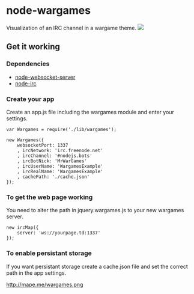 # node-wargames

Visualization of an IRC channel in a wargame theme.
<img src = "http://mape.me/wargamez.png" border = "0"/>

## Get it working

### Dependencies
 * [node-websocket-server](http://github.com/miksago/node-websocket-server/)
 * [node-irc](http://github.com/martynsmith/node-irc/)

### Create your app
Create an app.js file including the wargames module and enter your settings.

    var Wargames = require('./lib/wargames');
    
    new Wargames({
        websocketPort: 1337
        , ircNetwork: 'irc.freenode.net'
        , ircChannel: '#nodejs.bots'
        , ircBotNick: 'MrWarGames'
        , ircUserName: 'WargamesExample'
        , ircRealName: 'WargamesExample'
        , cachePath: './cache.json'
    });

### To get the web page working

You need to alter the path in jquery.wargames.js to your new wargames server.

    new ircMap({
        server: 'ws://yourpage.td:1337'
    });

### To enable persistant storage

If you want persistant storage create a cache.json file and set the correct path in the app settings.


http://mape.me/wargames.png
